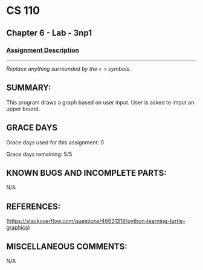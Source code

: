 # CS 110
## Chapter 6 - Lab - 3np1

### [Assignment Description](https://docs.google.com/document/d/1k8qs8vIsvlLiU3KX9Uql6LjVPWp0CBAjo_oArBhH2k4/edit?usp=sharing)

***

_Replace anything surrounded by the `< >` symbols._

## SUMMARY:
 This program draws a graph based on user input. User is asked to imput an upper bound.

## GRACE DAYS
Grace days used for this assignment: 0

Grace days remaining: 5/5

## KNOWN BUGS AND INCOMPLETE PARTS:
 N/A

## REFERENCES:
(https://stackoverflow.com/questions/46631318/python-learning-turtle-graphics)

## MISCELLANEOUS COMMENTS:
 N/A
